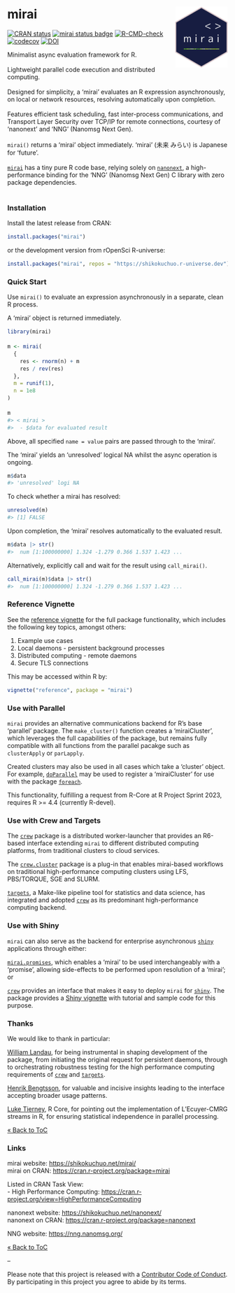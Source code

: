 
<!-- README.md is generated from README.Rmd. Please edit that file -->

# mirai <a href="https://shikokuchuo.net/mirai/" alt="mirai"><img src="man/figures/logo.png" alt="mirai logo" align="right" width="120"/></a>

<!-- badges: start -->

[![CRAN
status](https://www.r-pkg.org/badges/version/mirai?color=112d4e)](https://CRAN.R-project.org/package=mirai)
[![mirai status
badge](https://shikokuchuo.r-universe.dev/badges/mirai?color=24a60e)](https://shikokuchuo.r-universe.dev)
[![R-CMD-check](https://github.com/shikokuchuo/mirai/workflows/R-CMD-check/badge.svg)](https://github.com/shikokuchuo/mirai/actions)
[![codecov](https://codecov.io/gh/shikokuchuo/mirai/branch/main/graph/badge.svg)](https://app.codecov.io/gh/shikokuchuo/mirai)
[![DOI](https://zenodo.org/badge/459341940.svg)](https://zenodo.org/badge/latestdoi/459341940)
<!-- badges: end -->

Minimalist async evaluation framework for R. <br /><br /> Lightweight
parallel code execution and distributed computing. <br /><br /> Designed
for simplicity, a ‘mirai’ evaluates an R expression asynchronously, on
local or network resources, resolving automatically upon completion.
<br /><br /> Features efficient task scheduling, fast inter-process
communications, and Transport Layer Security over TCP/IP for remote
connections, courtesy of ‘nanonext’ and ‘NNG’ (Nanomsg Next Gen).
<br /><br /> `mirai()` returns a ‘mirai’ object immediately. ‘mirai’
(未来 みらい) is Japanese for ‘future’. <br /><br />
[`mirai`](https://doi.org/10.5281/zenodo.7912722) has a tiny pure R code
base, relying solely on
[`nanonext`](https://doi.org/10.5281/zenodo.7903429), a high-performance
binding for the ‘NNG’ (Nanomsg Next Gen) C library with zero package
dependencies. <br /><br />

### Installation

Install the latest release from CRAN:

``` r
install.packages("mirai")
```

or the development version from rOpenSci R-universe:

``` r
install.packages("mirai", repos = "https://shikokuchuo.r-universe.dev")
```

### Quick Start

Use `mirai()` to evaluate an expression asynchronously in a separate,
clean R process.

A ‘mirai’ object is returned immediately.

``` r
library(mirai)

m <- mirai(
  {
    res <- rnorm(n) + m
    res / rev(res)
  },
  m = runif(1),
  n = 1e8
)

m
#> < mirai >
#>  - $data for evaluated result
```

Above, all specified `name = value` pairs are passed through to the
‘mirai’.

The ‘mirai’ yields an ‘unresolved’ logical NA whilst the async operation
is ongoing.

``` r
m$data
#> 'unresolved' logi NA
```

To check whether a mirai has resolved:

``` r
unresolved(m)
#> [1] FALSE
```

Upon completion, the ‘mirai’ resolves automatically to the evaluated
result.

``` r
m$data |> str()
#>  num [1:100000000] 1.324 -1.279 0.366 1.537 1.423 ...
```

Alternatively, explicitly call and wait for the result using
`call_mirai()`.

``` r
call_mirai(m)$data |> str()
#>  num [1:100000000] 1.324 -1.279 0.366 1.537 1.423 ...
```

### Reference Vignette

See the [reference
vignette](https://shikokuchuo.net/mirai/articles/reference.html) for the
full package functionality, which includes the following key topics,
amongst others:

1.  Example use cases
2.  Local daemons - persistent background processes
3.  Distributed computing - remote daemons
4.  Secure TLS connections

This may be accessed within R by:

``` r
vignette("reference", package = "mirai")
```

### Use with Parallel

`mirai` provides an alternative communications backend for R’s base
‘parallel’ package. The `make_cluster()` function creates a
‘miraiCluster’, which leverages the full capabilities of the package,
but remains fully compatible with all functions from the parallel
pacakge such as `clusterApply` or `parLapply`.

Created clusters may also be used in all cases which take a ‘cluster’
object. For example,
[`doParallel`](https://cran.r-project.org/package=doParallel) may be
used to register a ‘miraiCluster’ for use with the package
[`foreach`](https://cran.r-project.org/package=foreach).

This functionality, fulfilling a request from R-Core at R Project Sprint
2023, requires R \>= 4.4 (currently R-devel).

### Use with Crew and Targets

The [`crew`](https://wlandau.github.io/crew/) package is a distributed
worker-launcher that provides an R6-based interface extending `mirai` to
different distributed computing platforms, from traditional clusters to
cloud services.

The [`crew.cluster`](https://wlandau.github.io/crew.cluster/) package is
a plug-in that enables mirai-based workflows on traditional
high-performance computing clusters using LFS, PBS/TORQUE, SGE and
SLURM.

[`targets`](https://docs.ropensci.org/targets/), a Make-like pipeline
tool for statistics and data science, has integrated and adopted
[`crew`](https://wlandau.github.io/crew/) as its predominant
high-performance computing backend.

### Use with Shiny

`mirai` can also serve as the backend for enterprise asynchronous
[`shiny`](https://cran.r-project.org/package=shiny) applications through
either:

[`mirai.promises`](https://shikokuchuo.net/mirai.promises/), which
enables a ‘mirai’ to be used interchangeably with a ‘promise’, allowing
side-effects to be performed upon resolution of a ‘mirai’; or

[`crew`](https://wlandau.github.io/crew/) provides an interface that
makes it easy to deploy `mirai` for
[`shiny`](https://cran.r-project.org/package=shiny). The package
provides a [Shiny
vignette](https://wlandau.github.io/crew/articles/shiny.html) with
tutorial and sample code for this purpose.

### Thanks

We would like to thank in particular:

[William Landau](https://github.com/wlandau/), for being instrumental in
shaping development of the package, from initiating the original request
for persistent daemons, through to orchestrating robustness testing for
the high performance computing requirements of
[`crew`](https://wlandau.github.io/crew/) and
[`targets`](https://docs.ropensci.org/targets/).

[Henrik Bengtsson](https://github.com/HenrikBengtsson/), for valuable
and incisive insights leading to the interface accepting broader usage
patterns.

[Luke Tierney](https://github.com/ltierney/), R Core, for pointing out
the implementation of L’Ecuyer-CMRG streams in R, for ensuring
statistical independence in parallel processing.

[« Back to ToC](#table-of-contents)

### Links

mirai website: <https://shikokuchuo.net/mirai/><br /> mirai on CRAN:
<https://cran.r-project.org/package=mirai>

Listed in CRAN Task View: <br /> - High Performance Computing:
<https://cran.r-project.org/view=HighPerformanceComputing>

nanonext website: <https://shikokuchuo.net/nanonext/><br /> nanonext on
CRAN: <https://cran.r-project.org/package=nanonext>

NNG website: <https://nng.nanomsg.org/><br />

[« Back to ToC](#table-of-contents)

–

Please note that this project is released with a [Contributor Code of
Conduct](https://shikokuchuo.net/mirai/CODE_OF_CONDUCT.html). By
participating in this project you agree to abide by its terms.
